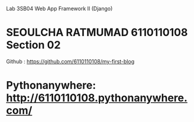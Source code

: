 Lab 3SB04 Web App Framework II (Django)

# SEOULCHA RATMUMAD 6110110108 Section 02

Github : https://github.com/6110110108/my-first-blog

# Pythonanywhere: http://6110110108.pythonanywhere.com/
